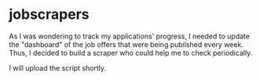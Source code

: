 # jobscrapers
As I was wondering to track my applications' progress, I needed to update the "dashboard" of the job offers that were being pubilshed every week. Thus, I decided to build a scraper who could help me to check periodically.

I will upload the script shortly.

